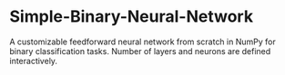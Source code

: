 # Simple-Binary-Neural-Network
A  customizable feedforward neural network from scratch in NumPy for binary classification tasks. Number of layers and neurons are defined interactively.
